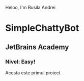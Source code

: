 Heloo, I'm Busila Andrei
# SimpleChattyBot
## JetBrains Academy
### Nivel: Easy!

Acesta este primul proiect
